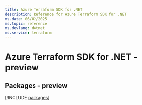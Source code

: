```yaml
---
title: Azure Terraform SDK for .NET
description: Reference for Azure Terraform SDK for .NET
ms.date: 06/02/2025
ms.topic: reference
ms.devlang: dotnet
ms.service: terraform
---
```

# Azure Terraform SDK for .NET - preview
## Packages - preview
[!INCLUDE [packages](terraform-index.md)]